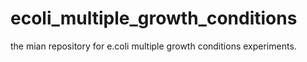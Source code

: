 # ecoli_multiple_growth_conditions
the mian repository for e.coli multiple growth conditions experiments.